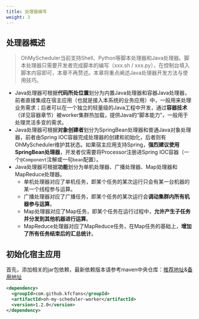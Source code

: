 ```yaml
---
title: 处理器编写
weight: 3
---
```


## 处理器概述

> OhMyScheduler当前支持Shell、Python等脚本处理器和Java处理器。脚本处理器只需要开发者完成脚本的编写（xxx.sh / xxx.py），在控制台填入脚本内容即可，本章不再赘述。本章将重点阐述Java处理器开发方法与使用技巧。

* Java处理器可根据**代码所处位置**划分为内置Java处理器和容器Java处理器，前者直接集成在宿主应用（也就是接入本系统的业务应用）中，一般用来处理业务需求；后者可以在一个独立的轻量级的Java工程中开发，通过**容器技术**（详见容器章节）被worker集群热加载，提供Java的“脚本能力”，一般用于处理灵活多变的需求。
* Java处理器可根据**对象创建者**划分为SpringBean处理器和普通Java对象处理器，前者由Spring IOC容器完成处理器的创建和初始化，后者则有OhMyScheduler维护其状态。如果宿主应用支持Spring，**强烈建议使用SpringBean处理器**，开发者仅需要将Processor注册进Spring IOC容器（一个`@Component`注解或一句`bean`配置）。
* Java处理器可根据**功能**划分为单机处理器、广播处理器、Map处理器和MapReduce处理器。
  * 单机处理器对应了单机任务，即某个任务的某次运行只会有某一台机器的某一个线程参与运算。
  * 广播处理器对应了广播任务，即某个任务的某次运行会**调动集群内所有机器参与运算**。
  * Map处理器对应了Map任务，即某个任务在运行过程中，**允许产生子任务并分发到其他机器进行运算**。
  * MapReduce处理器对应了MapReduce任务，在Map任务的基础上，**增加了所有任务结束后的汇总统计**。

## 初始化宿主应用

首先，添加相关的jar包依赖，最新依赖版本请参考maven中央仓库：[推荐地址](https://search.maven.org/search?q=oh-my-scheduler-worker)&[备用地址](https://mvnrepository.com/search?q=com.github.kfcfans)

```xml
<dependency>
  <groupId>com.github.kfcfans</groupId>
  <artifactId>oh-my-scheduler-worker</artifactId>
  <version>1.2.0</version>
</dependency>
```



